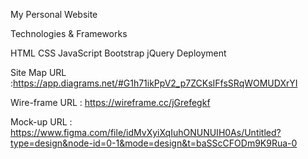 My Personal Website

Technologies & Frameworks

HTML CSS JavaScript Bootstrap jQuery Deployment

Site Map URL :https://app.diagrams.net/#G1h71ikPpV2_p7ZCKsIFfsSRqWOMUDXrYI

Wire-frame URL : https://wireframe.cc/jGrefegkf

Mock-up URL  : https://www.figma.com/file/idMvXyiXqIuhONUNUIH0As/Untitled?type=design&node-id=0-1&mode=design&t=baSScCFODm9K9Rua-0
